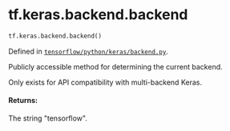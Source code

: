 <div itemscope itemtype="http://developers.google.com/ReferenceObject">
<meta itemprop="name" content="tf.keras.backend.backend" />
</div>

# tf.keras.backend.backend

``` python
tf.keras.backend.backend()
```



Defined in [`tensorflow/python/keras/backend.py`](https://www.tensorflow.org/code/tensorflow/python/keras/backend.py).

Publicly accessible method for determining the current backend.

Only exists for API compatibility with multi-backend Keras.

#### Returns:

The string "tensorflow".